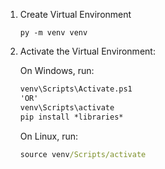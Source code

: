 1. Create Virtual Environment
    ```shell
    py -m venv venv
    ```

2. Activate the Virtual Environment:

    On Windows, run:
    ```cmd
    venv\Scripts\Activate.ps1
    'OR'
    venv\Scripts\activate
    pip install *libraries*
    ```

    On Linux, run:
    ```cmd
    source venv/Scripts/activate
    ```


